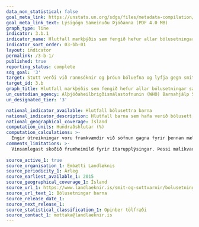```yaml
---
data_non_statistical: false
goal_meta_link: https://unstats.un.org/sdgs/files/metadata-compilation/Metadata-Goal-3.pdf
goal_meta_link_text: Lýsigögn Sameinuðu Þjóðanna (PDF 4.0 MB)
graph_type: line
indicator: 3.b.1
indicator_name: Hlutfall markþýðis sem fengið hefur allar bólusetningar samkvæmt viðkomandi landsáætlun.
indicator_sort_order: 03-bb-01
layout: indicator
permalink: /3-b-1/
published: true
reporting_status: complete
sdg_goal: '3'
target: Stutt verði við rannsóknir og þróun bóluefna og lyfja gegn smitsjúkdómum og öðrum sjúkdómum sem herja einkum á fólk í þróunarlöndum, aðgengi verði veitt að nauðsynlegum lyfjum og bóluefnum á viðráðanlegu verði samkvæmt Dohayfirlýsingunni um TRIPS-samninginn og lýðheilsu sem staðfestir rétt þróunarlanda til þess að nýta sér til fulls ákvæði samningsins um hugverkarétt í viðskiptum í því skyni að vernda lýðheilsu og einkum og sér í lagi aðgengi allra að lyfjum. 
target_id: 3.b
graph_title: Hlutfall markþýðis sem fengið hefur allar bólusetningar samkvæmt viðkomandi landsáætlun.
un_custodian_agency: Alþjóðaheilbrigðismálastofnunin (WHO) Barnahjálp Sameinuðu Þjóðanna (UNICEF)
un_designated_tier: '3'

national_indicator_available: Hlutfall bólusettra barna
national_indicator_description: Hlutfall barna sem hafa verið bólusett, eftir fæðingarári og tegund bólusetningar.
national_geographical_coverage: Ísland
computation_units: Hundraðshlutar (%)
computation_calculations: >-
  Engir útreikningar voru framkvæmdir við söfnun gagna fyrir þennan mælikvarða, þar sem viðeigandi gögn lágu þegar fyrir. Fyrir innsýn í aðferðarfræði gagnasöfnunar er vísað í frumheimild. 
comments_limitations: >-
  Vinsamlegast skoðið frumheimild fyrir ítarupplýsingar. Þessi mælikvarði er notaður sem nálgun á heimsmarkmiðamælikvarða Sameinuðu Þjóðanna. Þar sem því má við komast er unnið að því að finna eða þróa Íslensk gögn til að uppfylla forskrifa Sameinuðu Þjóðanna. Þessi mælikvarði var fundinn í samstarfi við málefnasérfræðinga.
  
source_active_1: true
source_organisation_1: Embætti Landlæknis
source_periodicity_1: Árleg
source_earliest_available_1: 2015
source_geographical_coverage_1: Ísland 
source_url_1: https://www.landlaeknir.is/smit-og-sottvarnir/bolusetningar/bolusetningar-barna/
source_url_text_1: Bólusetningar barna
source_release_date_1: 
source_next_release_1: 
source_statistical_classification_1: Opinber tölfræði
source_contact_1: mottaka@landlaeknir.is
---
```

